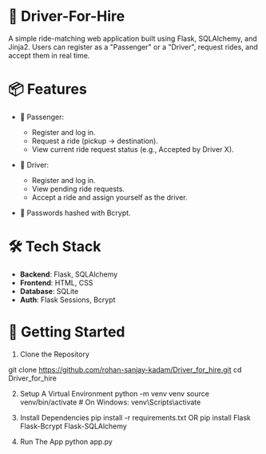 # 🚖 Driver-For-Hire 

A simple ride-matching web application built using Flask, SQLAlchemy, and Jinja2. Users can register as a "Passenger" or a "Driver", request rides, and accept them in real time.

# 📦 Features

- 🧍 Passenger:
  - Register and log in.
  - Request a ride (pickup → destination).
  - View current ride request status (e.g., Accepted by Driver X).

- 🚗 Driver:
  - Register and log in.
  - View pending ride requests.
  - Accept a ride and assign yourself as the driver.

- 🔐 Passwords hashed with Bcrypt.

# 🛠️ Tech Stack

- **Backend**: Flask, SQLAlchemy
- **Frontend**: HTML, CSS 
- **Database**: SQLite
- **Auth**: Flask Sessions, Bcrypt


# 🏁 Getting Started

 1. Clone the Repository

git clone https://github.com/rohan-sanjay-kadam/Driver_for_hire.git
cd Driver_for_hire

2. Setup A Virtual Environment
   python -m venv venv
   source venv/bin/activate  # On Windows: venv\Scripts\activate

3. Install Dependencies
   pip install -r requirements.txt
   OR
   pip install Flask Flask-Bcrypt Flask-SQLAlchemy

4. Run The App
   python app.py
